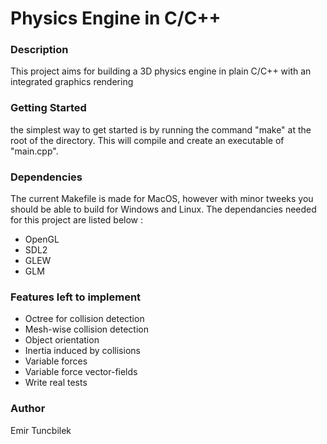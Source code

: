 # Physics Engine in C/C++

### Description
This project aims for building a 3D physics engine in plain C/C++ with an integrated graphics rendering

### Getting Started
the simplest way to get started is by running the command "make" at the root of the directory. This will compile and create an executable of "main.cpp".

### Dependencies
The current Makefile is made for MacOS, however with minor tweeks you should be able to build for Windows and Linux. The dependancies needed for this project are listed below :
-  OpenGL
-  SDL2
-  GLEW
-  GLM

### Features left to implement
-  Octree for collision detection
-  Mesh-wise collision detection
-  Object orientation
-  Inertia induced by collisions
-  Variable forces
-  Variable force vector-fields
-  Write real tests


### Author
Emir Tuncbilek
